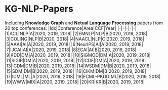 # KG-NLP-Papers
Including **Knowledge Graph** and **Netual Language Processing** papers from 20 top conferences:
|Idx|Conference|Area|CCF|Year|
|-|-|-|-|-|
|1|ACL|NLP|A|2020, 2019, 2018|
|2|EMNLP|NLP|B|2020, 2019, 2018|
|3|COLING|NLP|B|2020, 2018|
|4|NAACL|NLP|C|2020, 2019, 2018|
|5|AAAI|AI|A|2020, 2019, 2018|
|6|NeurIPS|AI|A|2020, 2019, 2018|
|7|IJCAI|AI|A|2020, 2019, 2018|
|8|ECAI|AI|B|2020, 2019, 2018|
|9|KDD|DM|A|2020, 2019, 2018|
|10|SIGMOD|DM|A|2020, 2019, 2018|
|11|SIGIR|DM|A|2020, 2019, 2018|
|12|ICDE|DM|A|2020, 2019, 2018|
|13|ICDM|DM|B|2020, 2019, 2018|
|14|WSDM|DM|B|2020, 2019, 2018|
|15|SDM|DM|B|2020, 2019, 2018|
|16|CIKM|DM|B|2020, 2019, 2018|
|17|ICML|ML|A|2020, 2019, 2018|
|18|ECML-PKDD|ML|B|2020, 2019, 2018|
|19|WWW|MIX|A|2020, 2019, 2018|
|20|KR|KR|B|2020, 2019, 2018|
